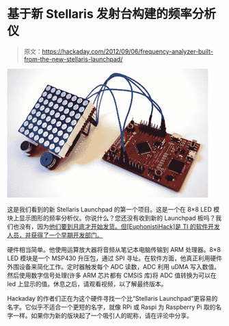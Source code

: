 # 基于新 Stellaris 发射台构建的频率分析仪

> 原文：<https://hackaday.com/2012/09/06/frequency-analyzer-built-from-the-new-stellaris-launchpad/>

![](img/b147fee9fd831df2236695c2d6079c7c.png "stellaris-launchpad-frequency-analyzer")

这是我们看到的新 Stellaris Launchpad 的第一个项目。这是一个在 8×8 LED 模块上显示图形的频率分析仪。你说什么？您还没有收到新的 Launchpad 板吗？我们也没有，因为[他们要到月底才开始发货。但[EuphonistiHack]是 TI 的软件开发人员，并获得了一个早期开发部门。](http://hackaday.com/2012/08/31/preorder-tis-arm-cortex-m4-launchpad-for-5-delivered/)

硬件相当简单。他使用运算放大器将音频从笔记本电脑传输到 ARM 处理器。8×8 LED 模块是一个 MSP430 升压包，通过 SPI 寻址。在软件方面，他真正利用硬件外围设备来简化工作。定时器触发每个 ADC 读数，ADC 利用 uDMA 写入数值。然后使用数字信号处理(许多 ARM 芯片都有 CMSIS 库)将 ADC 值转换为可以在 led 上显示的值。休息之后，请观看视频，以了解最终版本。

Hackaday 的作者们正在为这个硬件寻找一个比“Stellaris Launchpad”更容易的名字。它似乎不适合一个更短的名字，就像 RPi 或 Raspi 为 Raspberry Pi 取的名字一样。如果你为新的版块起了一个吸引人的昵称，请在评论中分享。